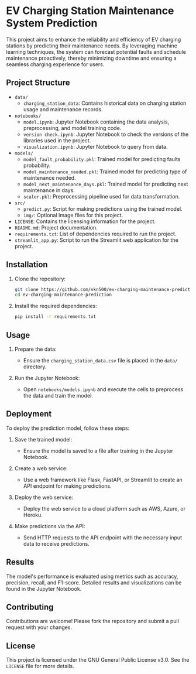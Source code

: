 # EV Charging Station Maintenance System Prediction

This project aims to enhance the reliability and efficiency of EV charging stations by predicting their maintenance needs. By leveraging machine learning techniques, the system can forecast potential faults and schedule maintenance proactively, thereby minimizing downtime and ensuring a seamless charging experience for users.

## Project Structure

- `data/`
  - `charging_station_data`: Contains historical data on charging station usage and maintenance records.
- `notebooks/`
  - `model.ipynb`: Jupyter Notebook containing the data analysis, preprocessing, and model training code.
  - `version check.ipynb`: Jupyter Notebook to check the versions of the libraries used in the project.
  - `visualization.ipynb`: Jupyter Notebook to query from data.
- `models/`
  - `model_fault_probability.pkl`: Trained model for predicting faults probability.
  - `model_maintenance_needed.pkl`: Trained model for predicting type of maintenance needed.
  - `model_next_maintenance_days.pkl`: Trained model for predicting next maintenance in days.
  - `scaler.pkl`: Preprocessing pipeline used for data transformation.
- `src/`
  - `predict.py`: Script for making predictions using the trained model.
  - `img/`: Optional Image files for this project.
- `LICENSE`: Contains the licensing information for the project.
- `README.md`: Project documentation.
- `requirements.txt`: List of dependencies required to run the project.
- `streamlit_app.py`: Script to run the Streamlit web application for the project.

## Installation

1. Clone the repository:
    ```sh
    git clone https://github.com/vkn500/ev-charging-maintenance-prediction.git
    cd ev-charging-maintenance-prediction
    ```

2. Install the required dependencies:
    ```sh
    pip install -r requirements.txt
    ```

## Usage

1. Prepare the data:
    - Ensure the `charging_station_data.csv` file is placed in the `data/` directory.

2. Run the Jupyter Notebook:
    - Open `notebooks/models.ipynb` and execute the cells to preprocess the data and train the model.

## Deployment

To deploy the prediction model, follow these steps:

1. Save the trained model:
    - Ensure the model is saved to a file after training in the Jupyter Notebook.

2. Create a web service:
    - Use a web framework like Flask, FastAPI, or Streamlit to create an API endpoint for making predictions.

3. Deploy the web service:
    - Deploy the web service to a cloud platform such as AWS, Azure, or Heroku.

4. Make predictions via the API:
    - Send HTTP requests to the API endpoint with the necessary input data to receive predictions.

## Results

The model's performance is evaluated using metrics such as accuracy, precision, recall, and F1-score. Detailed results and visualizations can be found in the Jupyter Notebook.

## Contributing

Contributions are welcome! Please fork the repository and submit a pull request with your changes.

## License

This project is licensed under the GNU General Public License v3.0. See the `LICENSE` file for more details.
